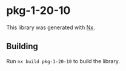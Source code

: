 # pkg-1-20-10

This library was generated with [Nx](https://nx.dev).

## Building

Run `nx build pkg-1-20-10` to build the library.
